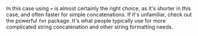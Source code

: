 In this case using `+` is almost certainly the right choice, as it's shorter in this case,
and often faster for simple concatenations. If it's unfamiliar, check out the powerful `fmt` package.
It's what people typically use for more complicated string concatenation and other string formatting needs.
